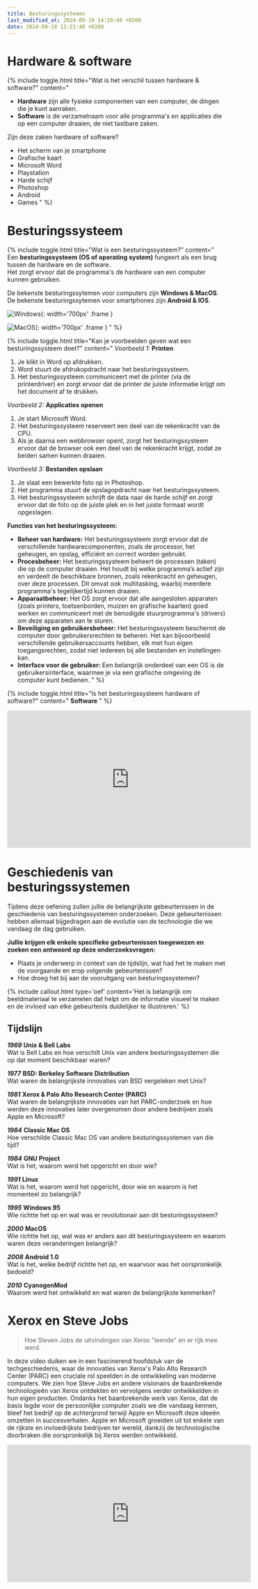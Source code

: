 ```yaml
---
title: Besturingssystemen
last_modified_at: 2024-09-19 14:20:49 +0200
date: 2024-09-18 12:21:40 +0200
---
```


# Hardware & software

{% include toggle.html title="Wat is het verschil tussen hardware & software?" content="
- **Hardware** zijn alle fysieke componenten van een computer, de dingen die je kunt aanraken.
- **Software** is de verzamelnaam voor alle programma's en applicaties die op een computer draaien, de niet tastbare zaken.

Zijn deze zaken hardware of software?
- Het scherm van je smartphone
- Grafische kaart
- Microsoft Word
- Playstation
- Harde schijf
- Photoshop
- Android
- Games
" %}

# Besturingssysteem

{% include toggle.html title="Wat is een besturingssysteem?" content="
Een **besturingssysteem (OS of operating system)** fungeert als een brug tussen de hardware en de software.  
Het zorgt ervoor dat de programma's de hardware van een computer kunnen gebruiken.

De bekenste besturingssytemen voor computers zijn **Windows & MacOS**.  
De bekenste besturingssytemen voor smartphones zijn **Android & IOS**.

![Windows](images/os-windows.jpg){: width='700px' .frame }

![MacOS](images/os-macos.webp){: width='700px' .frame }
" %}

{% include toggle.html title="Kan je voorbeelden geven wat een besturingssysteem doet?" content="
*Voorbeeld 1:* **Printen**
1. Je klikt in Word op afdrukken.
2. Word stuurt de afdrukopdracht naar het besturingssysteem.
3. Het besturingssysteem communiceert met de printer (via de printerdriver) en zorgt ervoor dat de printer de juiste informatie krijgt om het document af te drukken.

*Voorbeeld 2:* **Applicaties openen**
1. Je start Microsoft Word.
2. Het besturingssysteem reserveert een deel van de rekenkracht van de CPU.
3. Als je daarna een webbrowser opent, zorgt het besturingssysteem ervoor dat de browser ook een deel van de rekenkracht krijgt, zodat ze beiden samen kunnen draaien.

*Voorbeeld 3:* **Bestanden opslaan**
1. Je slaat een bewerkte foto op in Photoshop.
2. Het programma stuurt de opslagopdracht naar het besturingssysteem.
3. Het besturingssysteem schrijft de data naar de harde schijf en zorgt ervoor dat de foto op de juiste plek en in het juiste formaat wordt opgeslagen.

**Functies van het besturingssysteem:**
- **Beheer van hardware:** Het besturingssysteem zorgt ervoor dat de verschillende hardwarecomponenten, zoals de processor, het geheugen, en opslag, efficiënt en correct worden gebruikt.
- **Procesbeheer:** Het besturingssysteem beheert de processen (taken) die op de computer draaien. Het houdt bij welke programma’s actief zijn en verdeelt de beschikbare bronnen, zoals rekenkracht en geheugen, over deze processen. Dit omvat ook multitasking, waarbij meerdere programma's tegelijkertijd kunnen draaien.
- **Apparaatbeheer:** Het OS zorgt ervoor dat alle aangesloten apparaten (zoals printers, toetsenborden, muizen en grafische kaarten) goed werken en communiceert met de benodigde stuurprogramma's (drivers) om deze apparaten aan te sturen.
- **Beveiliging en gebruikersbeheer:** Het besturingssysteem beschermt de computer door gebruikersrechten te beheren. Het kan bijvoorbeeld verschillende gebruikersaccounts hebben, elk met hun eigen toegangsrechten, zodat niet iedereen bij alle bestanden en instellingen kan.
- **Interface voor de gebruiker:** Een belangrijk onderdeel van een OS is de gebruikersinterface, waarmee je via een grafische omgeving de computer kunt bedienen.
" %}

{% include toggle.html title="Is het besturingssysteem hardware of software?" content="
**Software**
" %}

<iframe width="560" height="315" src="https://www.youtube.com/embed/xnyFYiK2rSY?si=D2_GDBK1adGRDBfT" title="YouTube video player" frameborder="0" allow="accelerometer; autoplay; clipboard-write; encrypted-media; gyroscope; picture-in-picture; web-share" referrerpolicy="strict-origin-when-cross-origin" allowfullscreen></iframe>

# Geschiedenis van besturingssystemen
Tijdens deze oefening zullen jullie de belangrijkste gebeurtenissen in de geschiedenis van besturingssystemen onderzoeken.
Deze gebeurtenissen hebben allemaal bijgedragen aan de evolutie van de technologie die we vandaag de dag gebruiken. 

**Jullie krijgen elk enkele specifieke gebeurtenissen toegewezen en zoeken een antwoord op deze onderzoeksvragen:**
- Plaats je onderwerp in context van de tijdslijn, wat had het te maken met de voorgaande en erop volgende gebeurtenissen?
- Hoe droeg het bij aan de vooruitgang van besturingssystemen?

{% include callout.html type='oef' content='Het is belangrijk om beeldmateriaal te verzamelen dat helpt om de informatie visueel te maken en de invloed van elke gebeurtenis duidelijker te illustreren.' %}

## Tijdslijn
***1969*** **Unix & Bell Labs**  
Wat is Bell Labs en hoe verschilt Unix van andere besturingssystemen die op dat moment beschikbaar waren?

***1977*** **BSD: Berkeley Software Distribution**  
Wat waren de belangrijkste innovaties van BSD vergeleken met Unix?

***1981*** **Xerox & Palo Alto Research Center (PARC)**  
Wat waren de belangrijkste innovaties van het PARC-onderzoek en hoe werden deze innovaties later overgenomen door andere bedrijven zoals Apple en Microsoft?

***1984*** **Classic Mac OS**  
Hoe verschilde Classic Mac OS van andere besturingssystemen van die tijd?

***1984*** **GNU Project**  
Wat is het, waarom werd het opgericht en door wie?

***1991*** **Linux**  
Wat is het, waarom werd het opgericht, door wie en waarom is het momenteel zo belangrijk?

***1995*** **Windows 95**  
Wie richtte het op en wat was er revolutionair aan dit besturingssysteem?

***2000*** **MacOS**  
Wie richtte het op, wat was er anders aan dit besturingssysteem en waarom waren deze veranderingen belangrijk?

***2008*** **Android 1.0**  
Wat is het, welke bedrijf richtte het op, en waarvoor was het oorspronkelijk bedoeld?

***2010*** **CyanogenMod**  
Waarom werd het ontwikkeld en wat waren de belangrijkste kenmerken?

# Xerox en Steve Jobs

> Hoe Steven Jobs de uitvindingen van Xerox "leende" en er rijk mee werd.

In deze video duiken we in een fascinerend hoofdstuk van de techgeschiedenis, waar de innovaties van Xerox's Palo Alto Research Center (PARC) een cruciale rol speelden in de ontwikkeling van moderne computers.
We zien hoe Steve Jobs en andere visionairs de baanbrekende technologieën van Xerox ontdekten en vervolgens verder ontwikkelden in hun eigen producten.
Ondanks het baanbrekende werk van Xerox, dat de basis legde voor de persoonlijke computer zoals we die vandaag kennen, bleef het bedrijf op de achtergrond terwijl Apple en Microsoft deze ideeën omzetten in succesverhalen. Apple en Microsoft groeiden uit tot enkele van de rijkste en invloedrijkste bedrijven ter wereld, dankzij de technologische doorbraken die oorspronkelijk bij Xerox werden ontwikkeld.

<iframe width="560" height="315" src="https://www.youtube.com/embed/TrA_lm0_ngM?si=DlZ8wn2WsNInUTht" title="YouTube video player" frameborder="0" allow="accelerometer; autoplay; clipboard-write; encrypted-media; gyroscope; picture-in-picture; web-share" referrerpolicy="strict-origin-when-cross-origin" allowfullscreen></iframe>
